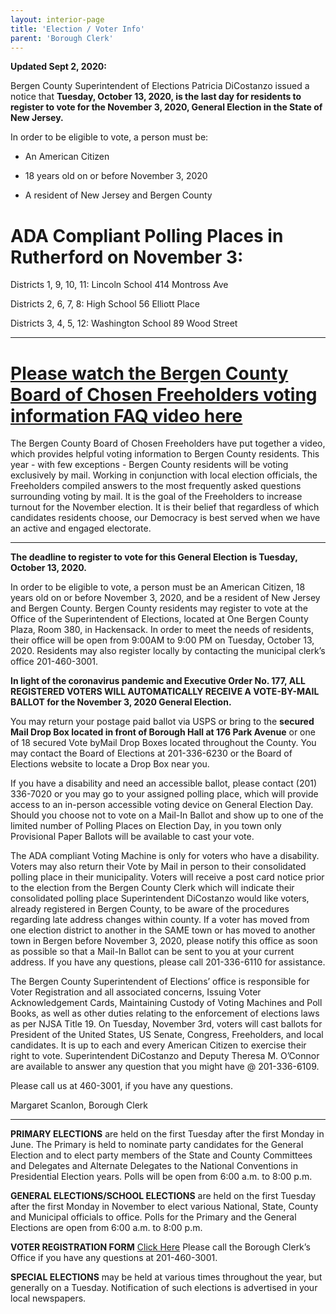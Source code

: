 ```yaml
---
layout: interior-page
title: 'Election / Voter Info'
parent: 'Borough Clerk'
---
```



**Updated Sept 2, 2020:**

Bergen County Superintendent of Elections Patricia DiCostanzo issued a notice that **Tuesday, October 13, 2020, is the last day for residents to register to vote for the November 3, 2020, General Election in the State of New Jersey.**

In order to be eligible to vote, a person must be:

- An American Citizen

- 18 years old on or before November 3, 2020

- A resident of New Jersey and Bergen County


# ADA Compliant Polling Places in Rutherford on November 3:

Districts 1, 9, 10, 11: Lincoln School 414 Montross Ave

Districts 2, 6, 7, 8: High School 56 Elliott Place

Districts 3, 4, 5, 12: Washington School 89 Wood Street

---


# [Please watch the Bergen County Board of Chosen Freeholders voting information FAQ video here](https://youtu.be/Z0nva8m00xU)

The Bergen County Board of Chosen Freeholders have put together a video, which provides helpful voting information to Bergen County residents. This year - with few exceptions - Bergen County residents will be voting exclusively by mail. Working in conjunction with local election officials, the Freeholders compiled answers
to the most frequently asked questions surrounding voting by mail. It is the goal of the Freeholders to increase turnout for the November election. It is their belief that regardless of which candidates residents choose, our Democracy is best served when we have an active and engaged electorate.

---


**The deadline to register to vote for this General Election is Tuesday, October 13, 2020.** 

In order to be eligible to vote, a person must be an American Citizen, 18 years old on or before November 3, 2020, and be a resident of New Jersey and Bergen County.
Bergen County residents may register to vote at the Office of the Superintendent of Elections, located at One Bergen County Plaza, Room 380, in Hackensack. In order to meet the needs of residents, their office will be open from 9:00AM to 9:00 PM on Tuesday, October 13, 2020. Residents may also register locally by contacting the municipal clerk’s office 201-460-3001.

**In light of the coronavirus pandemic and Executive Order No. 177, ALL REGISTERED VOTERS WILL AUTOMATICALLY RECEIVE A VOTE-BY-MAIL BALLOT for the November 3, 2020 General Election.** 

You may return your postage paid ballot via USPS or bring to the **secured Mail Drop Box located in front of Borough Hall at 176 Park Avenue** or one of 18 secured Vote byMail Drop Boxes located throughout the County. You may contact the Board of Elections at 201-336-6230 or the Board of Elections website to locate a Drop Box near you.

If you have a disability and need an accessible ballot, please contact (201) 336-7020 or you may go to your assigned polling place, which will provide access to an in-person accessible voting device on General Election Day. Should you choose not to vote on a Mail-In Ballot and show up to one of the limited number of Polling Places on Election Day, in you town only Provisional Paper Ballots will be available to cast your vote. 

The ADA compliant Voting Machine is only for voters who have a disability. Voters may also return their Vote by Mail in person to their consolidated polling place in their municipality. Voters will receive a post card notice prior to the election from the Bergen County Clerk which will indicate their consolidated polling place Superintendent DiCostanzo would like voters, already registered in Bergen County, to be aware of the procedures regarding late address changes within county. If a voter has moved from one election district to another in the SAME town or has moved to another town in Bergen before November 3, 2020, please notify this office as soon as possible so that a Mail-In Ballot can be sent to you at your current address. If you have any questions, please call 201-336-6110 for assistance.

The Bergen County Superintendent of Elections’ office is responsible for Voter Registration and all associated concerns, Issuing Voter Acknowledgement Cards, Maintaining Custody of Voting Machines and Poll Books, as well as other duties relating to the enforcement of elections laws as per NJSA Title 19. On Tuesday, November 3rd, voters will cast ballots for President of the United States, US Senate, Congress, Freeholders, and local candidates. It is up to each and every American Citizen to exercise their right to vote. Superintendent DiCostanzo and Deputy Theresa M. O’Connor are available to answer any question that you might have @ 201-336-6109.

Please call us at 460-3001, if you have any questions.

Margaret Scanlon, Borough Clerk

---------

**PRIMARY ELECTIONS** are held on the first Tuesday after the first Monday in June. The Primary is held to nominate party candidates for the General Election and to elect party members of the State and County Committees and Delegates and Alternate Delegates to the National Conventions in Presidential Election years. Polls will be open from 6:00 a.m. to 8:00 p.m.

**GENERAL ELECTIONS/SCHOOL ELECTIONS** are held on the first Tuesday after the first Monday in November to elect various National, State, County and Municipal officials to office. Polls for the Primary and the General Elections are open from 6:00 a.m. to 8:00 p.m.

**VOTER REGISTRATION FORM** [Click Here](https://www.state.nj.us/state/elections/voter-registration.shtml)
Please call the Borough Clerk’s Office if you have any questions at 201-460-3001.

**SPECIAL ELECTIONS** may be held at various times throughout the year, but generally on a Tuesday. Notification of such elections is advertised in your local newspapers.


